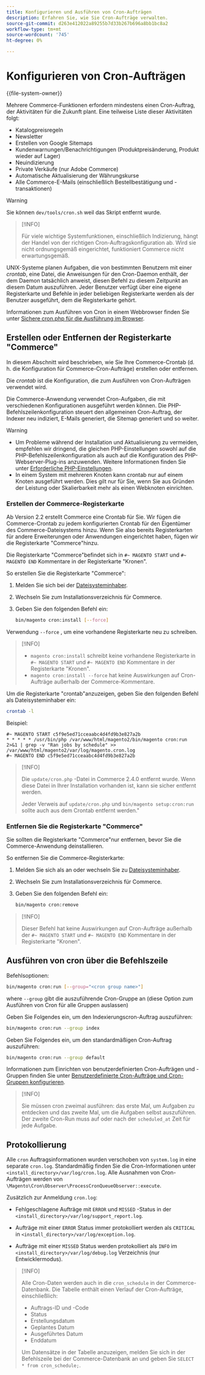 ```yaml
---
title: Konfigurieren und Ausführen von Cron-Aufträgen
description: Erfahren Sie, wie Sie Cron-Aufträge verwalten.
source-git-commit: d263e412022a89255b7d33b267b696a8bb1bc8a2
workflow-type: tm+mt
source-wordcount: '745'
ht-degree: 0%

---
```



# Konfigurieren von Cron-Aufträgen

{{file-system-owner}}

Mehrere Commerce-Funktionen erfordern mindestens einen Cron-Auftrag, der Aktivitäten für die Zukunft plant. Eine teilweise Liste dieser Aktivitäten folgt:

- Katalogpreisregeln
- Newsletter
- Erstellen von Google Sitemaps
- Kundenwarnungen/Benachrichtigungen (Produktpreisänderung, Produkt wieder auf Lager)
- Neuindizierung
- Private Verkäufe (nur Adobe Commerce)
- Automatische Aktualisierung der Währungskurse
- Alle Commerce-E-Mails (einschließlich Bestellbestätigung und -transaktionen)

>[!WARNING]
>
>Sie können `dev/tools/cron.sh` weil das Skript entfernt wurde.

>[!INFO]
>
>Für viele wichtige Systemfunktionen, einschließlich Indizierung, hängt der Handel von der richtigen Cron-Auftragskonfiguration ab. Wird sie nicht ordnungsgemäß eingerichtet, funktioniert Commerce nicht erwartungsgemäß.

UNIX-Systeme planen Aufgaben, die von bestimmten Benutzern mit einer _crontab_, eine Datei, die Anweisungen für den Cron-Daemon enthält, der dem Daemon tatsächlich anweist, diesen Befehl zu diesem Zeitpunkt an diesem Datum auszuführen. Jeder Benutzer verfügt über eine eigene Registerkarte und Befehle in jeder beliebigen Registerkarte werden als der Benutzer ausgeführt, dem die Registerkarte gehört.

Informationen zum Ausführen von Cron in einem Webbrowser finden Sie unter [Sichere cron.php für die Ausführung im Browser](../security/secure-cron-php.md).

## Erstellen oder Entfernen der Registerkarte &quot;Commerce&quot;

In diesem Abschnitt wird beschrieben, wie Sie Ihre Commerce-Crontab (d. h. die Konfiguration für Commerce-Cron-Aufträge) erstellen oder entfernen.

Die _crontab_ ist die Konfiguration, die zum Ausführen von Cron-Aufträgen verwendet wird.

Die Commerce-Anwendung verwendet Cron-Aufgaben, die mit verschiedenen Konfigurationen ausgeführt werden können. Die PHP-Befehlszeilenkonfiguration steuert den allgemeinen Cron-Auftrag, der Indexer neu indiziert, E-Mails generiert, die Sitemap generiert und so weiter.

>[!WARNING]
>
>- Um Probleme während der Installation und Aktualisierung zu vermeiden, empfehlen wir dringend, die gleichen PHP-Einstellungen sowohl auf die PHP-Befehlszeilenkonfiguration als auch auf die Konfiguration des PHP-Webserver-Plug-ins anzuwenden. Weitere Informationen finden Sie unter [Erforderliche PHP-Einstellungen](../../installation/prerequisites/php-settings.md).
>- In einem System mit mehreren Knoten kann crontab nur auf einem Knoten ausgeführt werden. Dies gilt nur für Sie, wenn Sie aus Gründen der Leistung oder Skalierbarkeit mehr als einen Webknoten einrichten.


### Erstellen der Commerce-Registerkarte

Ab Version 2.2 erstellt Commerce eine Crontab für Sie. Wir fügen die Commerce-Crontab zu jedem konfigurierten Crontab für den Eigentümer des Commerce-Dateisystems hinzu. Wenn Sie also bereits Registerkarten für andere Erweiterungen oder Anwendungen eingerichtet haben, fügen wir die Registerkarte &quot;Commerce&quot;hinzu.

Die Registerkarte &quot;Commerce&quot;befindet sich in `#~ MAGENTO START` und `#~ MAGENTO END` Kommentare in der Registerkarte &quot;Kronen&quot;.

So erstellen Sie die Registerkarte &quot;Commerce&quot;:

1. Melden Sie sich bei der [Dateisysteminhaber](../../installation/prerequisites/file-system/overview.md).
1. Wechseln Sie zum Installationsverzeichnis für Commerce.
1. Geben Sie den folgenden Befehl ein:

   ```bash
   bin/magento cron:install [--force]
   ```

Verwendung `--force` , um eine vorhandene Registerkarte neu zu schreiben.

>[!INFO]
>
>- `magento cron:install` schreibt keine vorhandene Registerkarte in `#~ MAGENTO START` und `#~ MAGENTO END` Kommentare in der Registerkarte &quot;Kronen&quot;.
>- `magento cron:install --force` hat keine Auswirkungen auf Cron-Aufträge außerhalb der Commerce-Kommentare.


Um die Registerkarte &quot;crontab&quot;anzuzeigen, geben Sie den folgenden Befehl als Dateisysteminhaber ein:

```bash
crontab -l
```

Beispiel:

```terminal
#~ MAGENTO START c5f9e5ed71cceaabc4d4fd9b3e827a2b
* * * * * /usr/bin/php /var/www/html/magento2/bin/magento cron:run 2>&1 | grep -v "Ran jobs by schedule" >> /var/www/html/magento2/var/log/magento.cron.log
#~ MAGENTO END c5f9e5ed71cceaabc4d4fd9b3e827a2b
```

>[!INFO]
>
>Die `update/cron.php` -Datei in Commerce 2.4.0 entfernt wurde. Wenn diese Datei in Ihrer Installation vorhanden ist, kann sie sicher entfernt werden.
>
>Jeder Verweis auf `update/cron.php` und `bin/magento setup:cron:run` sollte auch aus dem Crontab entfernt werden.&quot;

### Entfernen Sie die Registerkarte &quot;Commerce&quot;

Sie sollten die Registerkarte &quot;Commerce&quot;nur entfernen, bevor Sie die Commerce-Anwendung deinstallieren.

So entfernen Sie die Commerce-Registerkarte:

1. Melden Sie sich als an oder wechseln Sie zu [Dateisysteminhaber](../../installation/prerequisites/file-system/overview.md).
1. Wechseln Sie zum Installationsverzeichnis für Commerce.
1. Geben Sie den folgenden Befehl ein:

   ```bash
   bin/magento cron:remove
   ```

>[!INFO]
>
>Dieser Befehl hat keine Auswirkungen auf Cron-Aufträge außerhalb der `#~ MAGENTO START` und `#~ MAGENTO END` Kommentare in der Registerkarte &quot;Kronen&quot;.

## Ausführen von cron über die Befehlszeile

Befehlsoptionen:

```bash
bin/magento cron:run [--group="<cron group name>"]
```

where `--group` gibt die auszuführende Cron-Gruppe an (diese Option zum Ausführen von Cron für alle Gruppen auslassen)

Geben Sie Folgendes ein, um den Indexierungscron-Auftrag auszuführen:

```bash
bin/magento cron:run --group index
```

Geben Sie Folgendes ein, um den standardmäßigen Cron-Auftrag auszuführen:

```bash
bin/magento cron:run --group default
```

Informationen zum Einrichten von benutzerdefinierten Cron-Aufträgen und -Gruppen finden Sie unter [Benutzerdefinierte Cron-Aufträge und Cron-Gruppen konfigurieren](../cron/custom-cron.md).

>[!INFO]
>
>Sie müssen cron zweimal ausführen: das erste Mal, um Aufgaben zu entdecken und das zweite Mal, um die Aufgaben selbst auszuführen. Der zweite Cron-Run muss auf oder nach der `scheduled_at` Zeit für jede Aufgabe.

## Protokollierung

Alle `cron` Auftragsinformationen wurden verschoben von `system.log` in eine separate `cron.log`.
Standardmäßig finden Sie die Cron-Informationen unter `<install_directory>/var/log/cron.log`.
Alle Ausnahmen von Cron-Aufträgen werden von `\Magento\Cron\Observer\ProcessCronQueueObserver::execute`.

Zusätzlich zur Anmeldung `cron.log`:

- Fehlgeschlagene Aufträge mit `ERROR` und `MISSED` -Status in der `<install_directory>/var/log/support_report.log`.

- Aufträge mit einer `ERROR` Status immer protokolliert werden als `CRITICAL` in `<install_directory>/var/log/exception.log`.

- Aufträge mit einer `MISSED` Status werden protokolliert als `INFO` im `<install_directory>/var/log/debug.log` Verzeichnis (nur Entwicklermodus).

>[!INFO]
>
>Alle Cron-Daten werden auch in die `cron_schedule` in der Commerce-Datenbank. Die Tabelle enthält einen Verlauf der Cron-Aufträge, einschließlich:
>
>- Auftrags-ID und -Code
>- Status
>- Erstellungsdatum
>- Geplantes Datum
>- Ausgeführtes Datum
>- Enddatum
>
>Um Datensätze in der Tabelle anzuzeigen, melden Sie sich in der Befehlszeile bei der Commerce-Datenbank an und geben Sie `SELECT * from cron_schedule;`.
